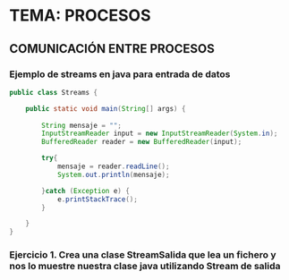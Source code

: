 # TEMA: PROCESOS
## COMUNICACIÓN ENTRE PROCESOS

### Ejemplo de streams en java para entrada de datos 

```java
public class Streams {

    public static void main(String[] args) {
        
        String mensaje = "";
        InputStreamReader input = new InputStreamReader(System.in);
        BufferedReader reader = new BufferedReader(input);

        try{
            mensaje = reader.readLine();
            System.out.println(mensaje);

        }catch (Exception e) {
            e.printStackTrace();
        }

    }
}
```

### Ejercicio 1. Crea una clase StreamSalida que lea un fichero y nos lo muestre nuestra clase java utilizando Stream de salida


